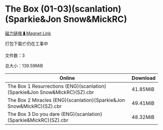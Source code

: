 # The Box (01-03)(scanlation)(Sparkie&Jon Snow&MickRC)

[磁力链接⬇Magnet Link](magnet:?xt=urn:btih:eba135d26fedcb6f4cf4cff0763b4de1caa84eb0&dn=The%20Box%20%2801-03%29%28scanlation%29%28Sparkie%26Jon%20Snow%26MickRC%29)

打包下载📦仍在工事中

文件数：3

总大小：139.59MiB

Online | Download
--- | ---
The Box 1 Resurrections (ENG)(scanlation)(Sparkie&Jon Snow&MickRC)(SZ).cbr | 41.85MiB
The Box 2 Miracles (ENG)(scanlation)(Sparkie&Jon Snow&MickRC)(SZ).cbr | 49.41MiB
The Box 3 Do you dare (ENG)(scanlation)(Sparkie&MickRC)(SZ).cbr | 48.32MiB